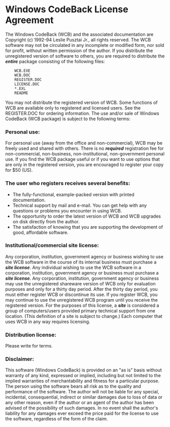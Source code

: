# Windows CodeBack License Agreement


The Windows CodeBack (WCB) and the associated documentation are Copyright (c) 1992-94 Leslie Pusztai Jr., all rights reserved. The WCB software may not be circulated in any incomplete or modified form, nor sold for profit, without written permission of the author.
	If you distribute the unregistered version of software to others, you are required to distribute the __*entire*__ package consisting of the following files:

		WCB.EXE
		WCB.DOC
		REGISTER.DOC
		LICENSE.DOC
		*.EXL
		README

You may not distribute the registered version of WCB. Some functions of WCB are available
only to registered and licensed users. See the REGISTER.DOC for ordering information.
	The use and/or sale of Windows CodeBack (WCB package) is subject to the following terms:


### Personal use:

For personal use (away from the office and non-commercial), WCB may be freely used and shared with others. There is no __*required*__ registration fee for non-commercial, non-business, non-institutional, non-government personal use.
	If you find the WCB package useful or if you want to use options that are only in the registered version, you are encouraged to register your copy for $50 (US).

### The user who registers receives several benefits:

* The fully-functional, example-packed version with printed documentation.
* Technical support by mail and e-mail. You can get help with any questions or problems you encounter in using WCB.
* The opportunity to order the latest version of WCB and WCB upgrades on disk directly from the author.
* The satisfaction of knowing that you are supporting the development of good, affordable software.


### Institutional/commercial site license:

Any corporation, institution, government agency or business wishing to use the WCB software in the course of its internal business must purchase a __*site license*__. Any individual wishing to use the WCB software in a corporation, institution, government agency or business must purchase a __*site license*__.
	Any corporation, institution, government agency or business may use the unregistered share­ware version of WCB only for evaluation purposes and only for a thirty day period. After the thirty day period, you must either register WCB or discontinue its use. If you register WCB, you may continue to use the unregistered WCB program until you receive the registered version.
	For the purposes of this license, a __*site*__ is considered a group of computers/users provided pri­mary technical support from one location. (This definition of a site is subject to change.)
	Each computer that uses WCB in any way requires licensing.


### Distribution license:

Please write for terms.


### Disclaimer:

This software (Windows CodeBack) is provided on an "as is" basis without warranty of any kind, expressed or implied, including but not limited to the implied warranties of merchantability and fitness for a particular purpose. The person using the software bears all risk as to the quality and performance of the software. The author will not be liable for any special, incidental, conse­quential, indirect or similar damages due to loss of data or any other reason, even if the author or an agent of the author has been advised of the possibility of such damages. In no event shall the author's liability for any damages ever exceed the price paid for the license to use the software, regardless of the form of the claim.

